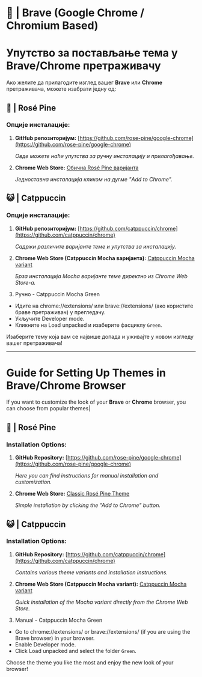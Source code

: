 # 🦁 | Brave (Google Chrome / Chromium Based)

# Упутство за постављање тема у Brave/Chrome претраживачу

Ако желите да прилагодите изглед вашег **Brave** или **Chrome** претраживача, можете изабрати једну од:

## 🌹 | Rosé Pine


### Опције инсталације:

1. **GitHub репозиторијум:**
   [https://github.com/rose-pine/google-chrome](https://github.com/rose-pine/google-chrome)

   *Овде можете наћи упутства за ручну инсталацију и прилагођавање.*

2. **Chrome Web Store:**
   [Обична Rosé Pine варијанта](https://chromewebstore.google.com/detail/ros%C3%A9-pine/noimedcjdohhokijigpfcbjcfcaaahej)

   *Једноставна инсталација кликом на дугме "Add to Chrome".*

## 😺 | Catppuccin


### Опције инсталације:

1. **GitHub репозиторијум:**
   [https://github.com/catppuccin/chrome](https://github.com/catppuccin/chrome)

   *Садржи различите варијанте теме и упутства за инсталацију.*

2. **Chrome Web Store (Catppuccin Mocha варијанта):**
   [Catppuccin Mocha variant](https://chromewebstore.google.com/detail/catppuccin-chrome-theme-m/bkkmolkhemgaeaeggcmfbghljjjoofoh)

   *Брза инсталација Mocha варијанте теме директно из Chrome Web Store-а.*

3. Ручно - Catppuccin Mocha Green

- Идите на chrome://extensions/ или brave://extensions/ (ако користите браве претраживач) у прегледачу.
- Укључите Developer mode.
- Кликните на Load unpacked и изаберите фасциклу `Green`.


Изаберите тему која вам се највише допада и уживајте у новом изгледу вашег претраживача!

---

# Guide for Setting Up Themes in Brave/Chrome Browser

If you want to customize the look of your **Brave** or **Chrome** browser, you can choose from popular themes|

## 🌹 | Rosé Pine


### Installation Options:

1. **GitHub Repository:**
   [https://github.com/rose-pine/google-chrome](https://github.com/rose-pine/google-chrome)

   *Here you can find instructions for manual installation and customization.*

2. **Chrome Web Store:**
   [Classic Rosé Pine Theme](https://chromewebstore.google.com/detail/ros%C3%A9-pine/noimedcjdohhokijigpfcbjcfcaaahej)

   *Simple installation by clicking the "Add to Chrome" button.*

## 😺 | Catppuccin


### Installation Options:

1. **GitHub Repository:**
   [https://github.com/catppuccin/chrome](https://github.com/catppuccin/chrome)

   *Contains various theme variants and installation instructions.*

2. **Chrome Web Store (Catppuccin Mocha variant):**
   [Catppuccin Mocha variant](https://chromewebstore.google.com/detail/catppuccin-chrome-theme-m/bkkmolkhemgaeaeggcmfbghljjjoofoh)

   *Quick installation of the Mocha variant directly from the Chrome Web Store.*

3. Manual - Catppuccin Mocha Green

- Go to chrome://extensions/ or brave://extensions/ (if you are using the Brave browser) in your browser.
- Enable Developer mode.
- Click Load unpacked and select the folder `Green`.

Choose the theme you like the most and enjoy the new look of your browser!
